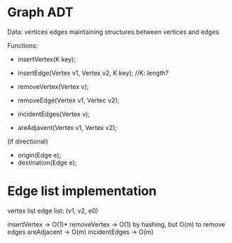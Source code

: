 # Graph ADT
Data: 
vertices
edges
maintaining structures between vertices and edges

Functions:
- insertVertex(K key);
- insertEdge(Vertex v1, Vertex v2, K key); //K: length?

- removeVertex(Vertex v);
- removeEdge(Vertex v1, Vertec v2);

- incidentEdges(Vertex v);
- areAdjavent(Vertex v1, Vertex v2);

(if directional)
- origin(Edge e);
- destination(Edge e);

# Edge list implementation
vertex list
edge list: (v1, v2, e0)

insertVertex  -> O(1)*
removeVertex  -> O(1) by hashing, but O(m) to remove edges
areAdjacent   -> O(m)
incidentEdges -> O(m)